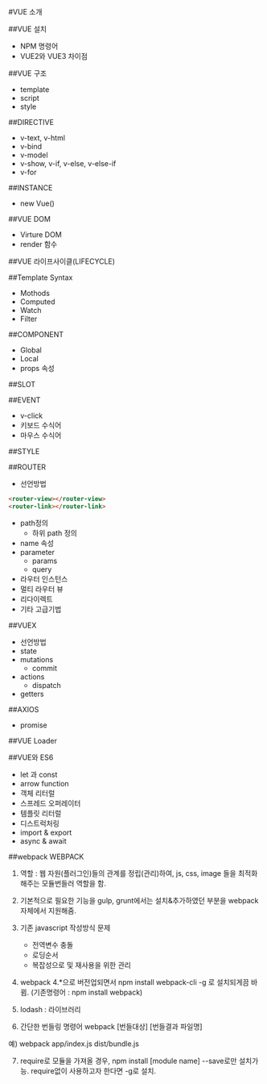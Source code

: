 #VUE 소개

##VUE 설치

* NPM 명령어
* VUE2와 VUE3 차이점

##VUE 구조
* template
* script
* style

##DIRECTIVE
* v-text, v-html
* v-bind
* v-model
* v-show, v-if, v-else, v-else-if
* v-for

##INSTANCE
* new Vue()

##VUE DOM
* Virture DOM
* render 함수

##VUE 라이프사이클(LIFECYCLE)

##Template Syntax

* Mothods
* Computed
* Watch
* Filter

##COMPONENT

* Global
* Local
* props 속성

##SLOT

##EVENT
* v-click
* 키보드 수식어
* 마우스 수식어


##STYLE

##ROUTER
* 선언방법
```html
<router-view></router-view>
<router-link></router-link>
``` 
* path정의
    * 하위 path 정의
* name 속성
* parameter
    * params
    * query
* 라우터 인스턴스
* 멀티 라우터 뷰
* 리다이렉트
* 기타 고급기법

##VUEX
* 선언방법
* state
* mutations
    * commit
* actions
    * dispatch
* getters

##AXIOS
* promise

##VUE Loader


##VUE와 ES6
* let 과 const
* arrow function
* 객체 리터럴
* 스프레드 오퍼레이터
* 템플릿 리터럴
* 디스트럭처링
* import & export
* async & await




##webpack
WEBPACK

1. 역할 : 웹 자원(플러그인)들의 관계를 정립(관리)하여, js, css, image 들을 최적화해주는 모듈번들러 역할을 함.
2. 기본적으로 필요한 기능을 gulp, grunt에서는 설치&추가하였던 부분을 webpack자체에서 지원해줌.
3. 기존 javascript 작성방식 문제
	- 전역변수 충돌
	- 로딩순서
	- 복잡성으로 및 재사용을 위한 관리
4. webpack 4.*으로 버전업되면서 npm install webpack-cli -g 로 설치되게끔 바뀜.
(기존명령어 : npm install webpack)

5. lodash : 라이브러리

6. 간단한 번들링 명령어 
webpack [번들대상] [번들결과 파일명]

예) webpack app/index.js dist/bundle.js

7. require로 모듈을 가져올 경우, npm install [module name] --save로만 설치가능.
require없이 사용하고자 한다면 -g로 설치.

